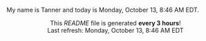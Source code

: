 My name is Tanner and today is Monday, October 13, 8:46 AM EDT.

<p align="center">This <i>README</i> file is generated <b>every 3 hours</b>!</br>Last refresh: Monday, October 13, 8:46 AM EDT<br /></p>
